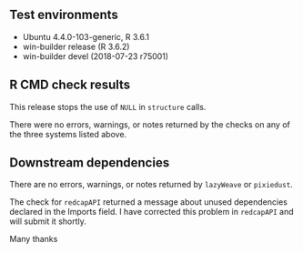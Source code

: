 ## Test environments
* Ubuntu 4.4.0-103-generic, R 3.6.1
* win-builder release (R 3.6.2)
* win-builder devel (2018-07-23 r75001)

## R CMD check results

This release stops the use of `NULL` in `structure` calls.

There were no errors, warnings, or notes returned by the checks on any of the 
three systems listed above.

## Downstream dependencies

There are no errors, warnings, or notes returned by `lazyWeave` or `pixiedust`. 

The check for `redcapAPI` returned a message about unused dependencies declared in the 
Imports field. I have corrected this problem in `redcapAPI` and will submit it shortly.

Many thanks
